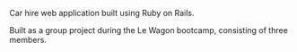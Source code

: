 Car hire web application built using Ruby on Rails.

Built as a group project during the Le Wagon bootcamp, consisting of three members.
